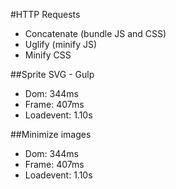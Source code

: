 #HTTP Requests
- Concatenate (bundle JS and CSS)
- Uglify (minify JS)
- Minify CSS

##Sprite SVG - Gulp 
- Dom: 344ms
- Frame: 407ms
- Loadevent: 1.10s

##Minimize images
- Dom: 344ms
- Frame: 407ms
- Loadevent: 1.10s